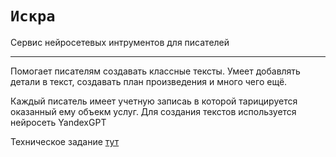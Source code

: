# `Искра`

Сервис нейросетевых интрументов для писателей

---

Помогает писателям создавать классные тексты. Умеет добавлять детали в текст, создавать план произведения и много чего ещё.

Каждый писатель имеет учетную записаь в которой тарицируется оказанный ему объекм услуг. Для создания текстов используется нейросеть YandexGPT

Техническое задание [тут](./TASK.md)

